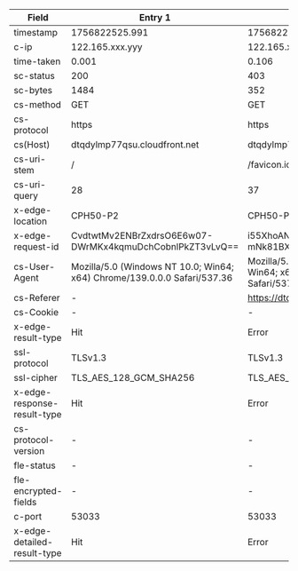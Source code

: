 | Field                      | Entry 1                                                             | Entry 2                                                             |
|----------------------------|--------------------------------------------------------------------|--------------------------------------------------------------------|
| timestamp                  | 1756822525.991                                                     | 1756822526.329                                                     |
| c-ip                       | 122.165.xxx.yyy                                                    | 122.165.xxx.yyy                                                    |
| time-taken                 | 0.001                                                              | 0.106                                                              |
| sc-status                  | 200                                                                | 403                                                                |
| sc-bytes                   | 1484                                                               | 352                                                                |
| cs-method                  | GET                                                                | GET                                                                |
| cs-protocol                | https                                                              | https                                                              |
| cs(Host)                   | dtqdylmp77qsu.cloudfront.net                                       | dtqdylmp77qsu.cloudfront.net                                       |
| cs-uri-stem                | /                                                                  | /favicon.ico                                                       |
| cs-uri-query               | 28                                                                 | 37                                                                 |
| x-edge-location            | CPH50-P2                                                           | CPH50-P2                                                           |
| x-edge-request-id          | CvdtwtMv2ENBrZxdrsO6E6w07-DWrMKx4kqmuDchCobnlPkZT3vLvQ==          | i55XhoANBLNCVqwaH7fUXzRKBlyk-mNk81BXwXF6cQmO5RI9aLb2sQ==          |
| cs-User-Agent              | Mozilla/5.0 (Windows NT 10.0; Win64; x64) Chrome/139.0.0.0 Safari/537.36 | Mozilla/5.0 (Windows NT 10.0; Win64; x64) Chrome/139.0.0.0 Safari/537.36 |
| cs-Referer                 | -                                                                  | https://dtqdylmp77qsu.cloudfront.net/                              |
| cs-Cookie                  | -                                                                  | -                                                                  |
| x-edge-result-type          | Hit                                                                | Error                                                              |
| ssl-protocol               | TLSv1.3                                                            | TLSv1.3                                                            |
| ssl-cipher                 | TLS_AES_128_GCM_SHA256                                             | TLS_AES_128_GCM_SHA256                                             |
| x-edge-response-result-type | Hit                                                                | Error                                                              |
| cs-protocol-version        | -                                                                  | -                                                                  |
| fle-status                  | -                                                                  | -                                                                  |
| fle-encrypted-fields        | -                                                                  | -                                                                  |
| c-port                     | 53033                                                              | 53033                                                              |
| x-edge-detailed-result-type | Hit                                                                | Error                                                              |
